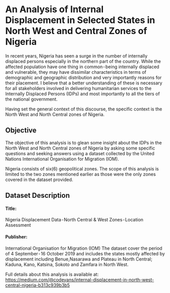 # An Analysis of Internal Displacement in Selected States in North West and Central Zones of Nigeria
In recent years, Nigeria has seen a surge in the number of internally displaced persons especially in the northern part of the country. While the affected population have one thing in common - being internally displaced and vulnerable, they may have dissimilar characteristics in terms of demographic and geographic distribution and very importantly reasons for their placement. I believe that a better understanding of these is necessary for all stakeholders involved in delivering humanitarian services to the Internally Displaced Persons (IDPs) and most importantly to all the tiers of the national government.


Having set the general context of this discourse, the specific context is the North West and North Central zones of Nigeria. 

## Objective

The objective of this analysis is to glean some insight about the IDPs in the North West and North Central zones of Nigeria by asking some specific questions and seeking answers using a dataset collected by the United Nations International Organisation for Migration (IOM).

Nigeria consists of six(6) geopolitical zones. The scope of this analysis is limited to the two zones mentioned earlier as those were the only zones covered in the dataset provided.


## Dataset Description 
####  Title:
Nigeria Displacement Data - North Central & West Zones - Location Assessment 

#### Publisher:
International Organisation for Migration (IOM) The dataset cover the period of 4 September - 16 October 2019 and includes the states mostly affected by displacement including Benue,Nasarawa and Plateau in North Central; Kaduna, Kano, Katsina, Sokoto and Zamfara in North West.


Full details about this analysis is available at: https://medium.com/@codeyans/internal-displacement-in-north-west-central-nigeria-b313c939b3b5
